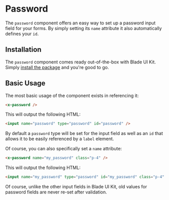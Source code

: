 # Password

The `password` component offers an easy way to set up a password input field for your forms. By simply setting its `name` attribute it also automatically defines your `id`.

## Installation

The `password` component comes ready out-of-the-box with Blade UI Kit. Simply [install the package](/docs/{version}/installation) and you're good to go.

## Basic Usage

The most basic usage of the component exists in referencing it:

```html
<x-password />
```

This will output the following HTML:

```html
<input name="password" type="password" id="password" />
```

By default a `password` type will be set for the input field as well as an `id` that allows it to be easily referenced by a `label` element.

Of course, you can also specifically set a `name` attribute:

```html
<x-password name="my_password" class="p-4" />
```

This will output the following HTML:

```html
<input name="my_password" type="password" id="my_password" class="p-4" />
```

Of course, unlike the other input fields in Blade UI Kit, old values for password fields are never re-set after validation.
